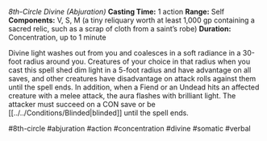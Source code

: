 *8th-Circle Divine (Abjuration)*
**Casting Time:** 1 action
**Range:** Self
**Components:** V, S, M (a tiny reliquary worth at least 1,000 gp containing a sacred relic, such as a scrap of cloth from a saint’s robe)
**Duration:** Concentration, up to 1 minute

Divine light washes out from you and coalesces in a soft radiance in a 30-foot radius around you. Creatures of your choice in that radius when you cast this spell shed dim light in a 5-foot radius and have advantage on all saves, and other creatures have disadvantage on attack rolls against them until the spell ends. In addition, when a Fiend or an Undead hits an affected creature with a melee attack, the aura flashes with brilliant light. The attacker must succeed on a CON save or be [[../../Conditions/Blinded|blinded]] until the spell ends.

#8th-circle #abjuration #action #concentration #divine #somatic #verbal
